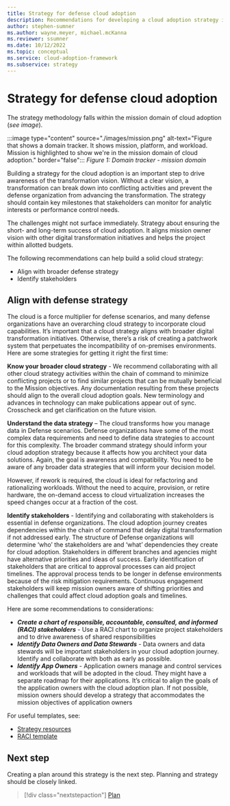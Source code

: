 ```yaml
---
title: Strategy for defense cloud adoption
description: Recommendations for developing a cloud adoption strategy in a defense organization
author: stephen-sumner
ms.author: wayne.meyer, michael.mcKanna
ms.reviewer: ssumner
ms.date: 10/12/2022
ms.topic: conceptual
ms.service: cloud-adoption-framework
ms.subservice: strategy
---
```

# Strategy for defense cloud adoption

The strategy methodology falls within the mission domain of cloud adoption (*see image*).

:::image type="content" source="./images/mission.png" alt-text="Figure that shows a domain tracker. It shows mission, platform, and workload. Mission is highlighted to show we're in the mission domain of cloud adoption." border="false":::
*Figure 1: Domain tracker - mission domain*

Building a strategy for the cloud adoption is an important step to drive awareness of the transformation vision. Without a clear vision, a transformation can break down into conflicting activities and prevent the defense organization from advancing the transformation. The strategy should contain key milestones that stakeholders can monitor for analytic interests or performance control needs.

The challenges might not surface immediately. Strategy about ensuring the short- and long-term success of cloud adoption. It aligns mission owner vision with other digital transformation initiatives and helps the project within allotted budgets.

The following recommendations can help build a solid cloud strategy:

- Align with broader defense strategy
- Identify stakeholders

## Align with defense strategy

The cloud is a force multiplier for defense scenarios, and many defense organizations have an overarching cloud strategy to incorporate cloud capabilities. It’s important that a cloud strategy aligns with broader digital transformation initiatives. Otherwise, there’s a risk of creating a patchwork system that perpetuates the incompatibility of on-premises environments. Here are some strategies for getting it right the first time:

**Know your broader cloud strategy** - We recommend collaborating with all other cloud strategy activities within the chain of command to minimize conflicting projects or to find similar projects that can be mutually beneficial to the Mission objectives. Any documentation resulting from these projects should align to the overall cloud adoption goals. New terminology and advances in technology can make publications appear out of sync. Crosscheck and get clarification on the future vision.

**Understand the data strategy** – The cloud transforms how you manage data in Defense scenarios. Defense organizations have some of the most complex data requirements and need to define data strategies to account for this complexity. The broader command strategy should inform your cloud adoption strategy because it affects how you architect your data solutions. Again, the goal is awareness and compatibility. You need to be aware of any broader data strategies that will inform your decision model.

However, if rework is required, the cloud is ideal for refactoring and rationalizing workloads. Without the need to acquire, provision, or retire hardware, the on-demand access to cloud virtualization increases the speed changes occur at a fraction of the cost.

**Identify stakeholders** - Identifying and collaborating with stakeholders is essential in defense organizations. The cloud adoption journey creates dependencies within the chain of command that delay digital transformation if not addressed early. The structure of Defense organizations will determine ‘who’ the stakeholders are and ‘what’ dependencies they create for cloud adoption. Stakeholders in different branches and agencies might have alternative priorities and ideas of success. Early identification of stakeholders that are critical to approval processes can aid project timelines. The approval process tends to be longer in defense environments because of the risk mitigation requirements. Continuous engagement stakeholders will keep mission owners aware of shifting priorities and challenges that could affect cloud adoption goals and timelines.

Here are some recommendations to considerations:

- ***Create a chart of responsible, accountable, consulted, and informed (RACI) stakeholders*** - Use a RACI chart to organize project stakeholders and to drive awareness of shared responsibilities
- ***Identify Data Owners and Data Stewards*** - Data owners and data stewards will be important stakeholders in your cloud adoption journey. Identify and collaborate with both as early as possible.
- ***Identify App Owners*** - Application owners manage and control services and workloads that will be adopted in the cloud. They might have a separate roadmap for their applications. It’s critical to align the goals of the application owners with the cloud adoption plan. If not possible, mission owners should develop a strategy that accommodates the mission objectives of application owners

For useful templates, see:

- [Strategy resources](/azure/cloud-adoption-framework/resources/tools-templates#strategy)
- [RACI template](https://raw.githubusercontent.com/microsoft/CloudAdoptionFramework/master/organize/raci-template.xlsx)

## Next step

Creating a plan around this strategy is the next step. Planning and strategy should be closely linked.

> [!div class="nextstepaction"]
> [Plan](plan.md)
